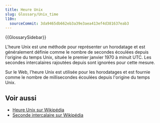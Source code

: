 ```yaml
---
title: Heure Unix
slug: Glossary/Unix_time
l10n:
  sourceCommit: 3da9465db662eb3a39e3aea413ef4d381637eab3
---
```


{{GlossarySidebar}}

L'heure Unix est une méthode pour représenter un horodatage et est généralement définie comme le nombre de secondes écoulées depuis l'origine du temps Unix, située le premier janvier 1970 à minuit UTC. Les secondes intercalaires rajoutées depuis sont ignorées pour cette mesure.

Sur le Web, l'heure Unix est utilisée pour les horodatages et est fournie comme le nombre de millisecondes écoulées depuis l'origine du temps Unix.

## Voir aussi

- [Heure Unix sur Wikipédia](https://fr.wikipedia.org/wiki/Heure_Unix)
- [Seconde intercalaire sur Wikipédia](https://fr.wikipedia.org/wiki/Seconde_intercalaire)
